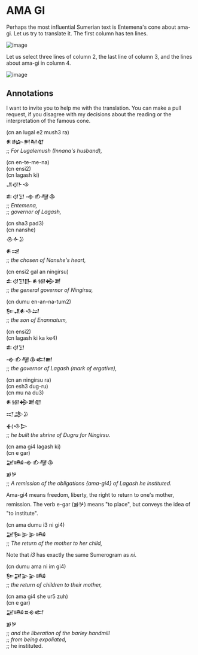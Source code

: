 # AMA GI
Perhaps the most influential Sumerian text is Entemena's cone about ama-gi.
Let us try to translate it. The first column has ten lines.

![image](https://github.com/user-attachments/assets/ea634fac-e6ff-410a-a917-78c8d6677de4)

Let us select three lines of column 2, the last line of column 3, and the lines
about ama-gi in column 4.

![image](https://github.com/user-attachments/assets/212262bb-aa63-44b2-b966-512ca37111fb)

## Annotations
I want to invite you to help me with the translation. You can make a pull request,
if you disagree with my decisions about the reading or the interpretation of the famous
cone.

(cn an lugal e2 mush3 ra)\
𒀭𒈗𒂍𒈹𒊏\
;; <i>For Lugalemush (Innana's husband),</i>

(cn en-te-me-na)\
(cn ensi2)\
(cn lagash ki)\
𒂗𒋼𒈨𒈾\
𒉺𒋼𒋛 𒉢𒁓𒆷𒆠\
;; <i>Entemena,</i>\
;; <i>governor of Lagash,</i>


(cn sha3 pad3)\
(cn nanshe)\
𒊮𒅆𒊒\
𒀭𒀏\
;; <i>the chosen of Nanshe's heart,</i>

(cn ensi2 gal an ningirsu)\
𒉺𒋼𒋛𒃲𒀭𒎏𒄈𒋢\
;; <i>the general governor of Ningirsu,</i>

(cn dumu en-an-na-tum2)\
𒌉𒂗𒀭𒈾𒁺\
;; <i>the son of Enannatum,</i>

(cn ensi2)\
(cn lagash ki ka ke4)\
𒉺𒋼𒋛\
𒉢𒁓𒆷𒆠𒅗𒆤\
;; <i>the governor of Lagash (mark of ergative),</i>

(cn an ningirsu ra)\
(cn esh3 dug-ru)\
(cn mu na du3)\
𒀭𒎏𒄈𒋢𒊏\
𒀊𒂁𒊒\
𒈬𒈾𒆕\
;; <i>he built the shrine of Dugru for Ningirsu.</i>

(cn ama gi4 lagash ki)\
(cn e gar)\
𒂼𒄄𒉢𒁓𒆷𒆠\
𒂊𒃻\
;; <i>A remission of the obligations {ama-gi4} of Lagash he instituted.</i>

Ama-gi4 means freedom, liberty, the right to return
to one's mother, remission. The verb e-gar (𒂊𒃻)
means "to place", but conveys the idea of
"to institute".

(cn ama dumu i3 ni gi4)\
𒂼𒌉𒉌𒉌𒄄\
;; <i>The return of the mother to her child,</i>

<p>Note that <i>i3</i> has exactly the same Sumerogram as <i>ni</i>.</p>

(cn dumu ama ni im gi4)\
𒌉𒂼𒉌𒉌𒄄\
;; <i>the return of children to their mother,</i>

(cn ama gi4 she ur5 zuh)\
(cn e gar)\
𒂼𒄄𒊺𒄯𒅗\
𒂊𒃻\
;; <i>and the liberation of the barley handmill</i>\
;; <i>from being expoliated,</i>\
;; he instituted.


